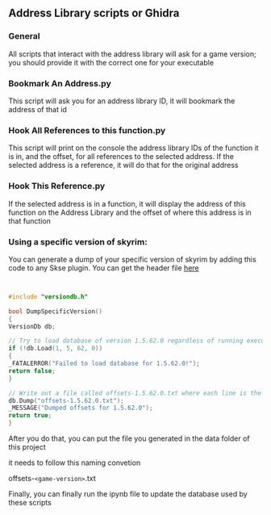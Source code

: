 ## Address Library scripts or Ghidra

### General

All scripts that interact with the address library will ask for a game version; you should provide it with the correct one for your executable

### Bookmark An Address.py

This script will ask you for an address library ID, it will bookmark the address of that id

### Hook All References to this function.py

This script will print on the console the address library IDs of the function it is in, and the offset, for all references to the selected address. If the selected address is a reference, it will do that for the original address

### Hook This Reference.py

If the selected address is in a function, it will display the address of this function on the Address Library and the offset of where this address is in that function

### Using a specific version of skyrim:

You can generate a dump of your specific version of skyrim by adding this code to any Skse plugin. You can get the header file [here](https://www.nexusmods.com/skyrimspecialedition/mods/32444?tab=files)

```c++


#include "versiondb.h"

bool DumpSpecificVersion()
{
VersionDb db;

// Try to load database of version 1.5.62.0 regardless of running executable version.
if (!db.Load(1, 5, 62, 0))
{
_FATALERROR("Failed to load database for 1.5.62.0!");
return false;
}

// Write out a file called offsets-1.5.62.0.txt where each line is the ID and offset.
db.Dump("offsets-1.5.62.0.txt");
_MESSAGE("Dumped offsets for 1.5.62.0");
return true;
}
```

After you do that, you can put the file you generated in the data folder of this project

it needs to follow this naming convetion

offsets-`<game-version>`.txt

Finally, you can finally run the ipynb file to update the database used by these scripts
